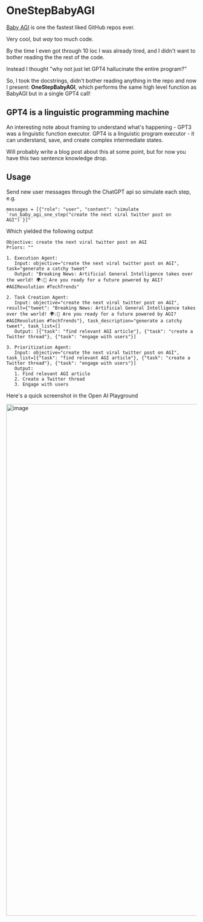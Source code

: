 # OneStepBabyAGI

[Baby AGI](https://github.com/yoheinakajima/babyagi) is one the fastest liked GitHub repos ever.

Very cool, but _way_ too much code.

By the time I even got through 10 loc I was already tired, and I didn't want to bother reading the the rest of the code.

Instead I thought "why not just let GPT4 hallucinate the entire program?"

So, I took the docstrings, didn't bother reading anything in the repo and now I present: **OneStepBabyAGI**, which performs the same high level function as BabyAGI but in a single GPT4 call!

## GPT4 is a linguistic programming machine

An interesting note about framing to understand what's happening - GPT3 was a linguistic function executor. GPT4 is a linguistic program executor - it can understand, save, and create complex intermediate states.

Will probably write a blog post about this at some point, but for now you have this two sentence knowledge drop.

## Usage

Send new user messages through the ChatGPT api so simulate each step, e.g.

```
messages = [{"role": "user", "content": "simulate `run_baby_agi_one_step("create the next viral twitter post on AGI")`}]"
```

Which yielded the following output

```
Objective: create the next viral twitter post on AGI
Priors: ""

1. Execution Agent:
   Input: objective="create the next viral twitter post on AGI", task="generate a catchy tweet"
   Output: "Breaking News: Artificial General Intelligence takes over the world! 🌍💡🤖 Are you ready for a future powered by AGI? #AGIRevolution #TechTrends"

2. Task Creation Agent:
   Input: objective="create the next viral twitter post on AGI", result={"tweet": "Breaking News: Artificial General Intelligence takes over the world! 🌍💡🤖 Are you ready for a future powered by AGI? #AGIRevolution #TechTrends"}, task_description="generate a catchy tweet", task_list=[]
   Output: [{"task": "find relevant AGI article"}, {"task": "create a Twitter thread"}, {"task": "engage with users"}]

3. Prioritization Agent:
   Input: objective="create the next viral twitter post on AGI", task_list=[{"task": "find relevant AGI article"}, {"task": "create a Twitter thread"}, {"task": "engage with users"}]
   Output: 
   1. Find relevant AGI article
   2. Create a Twitter thread
   3. Engage with users
```

Here's a quick screenshot in the Open AI Playground

<img width="1353" alt="image" src="https://user-images.githubusercontent.com/8204988/232272445-72db2877-fad7-42ab-8b64-86ca61cb950d.png">

